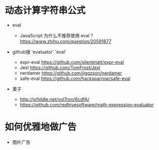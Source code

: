 # 动态计算字符串公式

- eval 
    - JavaScript 为什么不推荐使用 eval？ https://www.zhihu.com/question/20591877    

- github搜 'evaluator' 'eval'
    - expr-eval https://github.com/silentmatt/expr-eval
    - Jexl https://github.com/TomFrost/Jexl
    - nerdamer https://github.com/jiggzson/nerdamer
    - safe-eval https://github.com/hacksparrow/safe-eval

- 栗子

    - http://jsfiddle.net/vol7ron/6cdfA/
    - https://github.com/redhivesoftware/math-expression-evaluator

# 如何优雅地做广告

- 图片广告